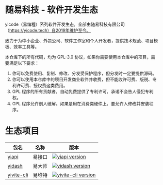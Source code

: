 # 随易科技 - 软件开发生态

yicode（易编程）系列软件开发生态，全部由随易科技有限公司（https://yicode.tech）自2019年维护至今。

致力于为中小企业、外包公司、软件工作室和个人开发者，提供技术规范、项目模板、效率工具等。

本仓库下的所有代码，均为 GPL-3.0 协议，如果你需要使用本仓库中的项目，需要满足以下要求：

1. 你可以免费使用、复制、修改、分发受保护程序，但分发时一定要提供源码。
2. 你可以使用本仓库中的项目开发商业软件并收费，但不能收许可费、版税、专利许可费、授权费这类费用。
3. GPL 程序的所有贡献者，自动免费提供了专利许可，承诺不会告人侵犯专利权。
4. GPL 程序允许别人破解。如果是用在消费类硬件上，要允许人修改并安装程序。

# 生态项目

| 包名                              | 名称   | 版本                                                                                                        |
| --------------------------------- | ------ | ----------------------------------------------------------------------------------------------------------- |
| [yiapi](packages/yiapi)           | 易接口 | [![yiapi version](https://img.shields.io/npm/v/@yicode/yiapi.svg?label=%20)](https://yicode.tech)           |
| [yidash](packages/yidash)         | 易大师 | [![yidash version](https://img.shields.io/npm/v/@yicode/yidash.svg?label=%20)](https://yicode.tech)         |
| [yivite-cli](packages/yivite-cli) | 易维特 | [![yivite-cli version](https://img.shields.io/npm/v/@yicode/yivite-cli.svg?label=%20)](https://yicode.tech) |
